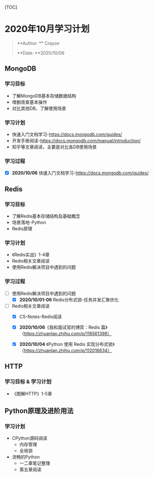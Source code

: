 [TOC]



# 2020年10月学习计划

> **Author: ** Crayon
>
> **Date: **2020/10/06

## MongoDB

### 学习目标

* 了解MongoDB基本存储数据结构
* 增删改查基本操作
* 对比其他DB，了解使用场景

### 学习计划

* 快速入门文档学习-https://docs.mongodb.com/guides/
* 开发手册阅读-https://docs.mongodb.com/manual/introduction/
* 知乎等文章阅读，主要是对比各DB使用场景

### 学习过程

- [x] **2020/10/06** 快速入门文档学习-https://docs.mongodb.com/guides/ 



## Redis

### 学习目标

* 了解Redis基本存储结构及基础概念
* 场景落地-Python
* Redis原理

### 学习计划

* 《Redis实战》1-4章
* Redis相关文章阅读
* 使用Redis解决项目中遇到的问题

### 学习过程

- [ ] 使用Redis解决项目中遇到的问题
  - [x] **2020/10/01-06** Redis分布式锁-任务并发汇聚优化
- [ ] Redis相关文章阅读
  - [x] CS-Notes-Redis阅读
  - [x] **2020/10/06**《我和面试官的博弈：Redis 篇》（https://zhuanlan.zhihu.com/p/118561398）
  - [x] **2020/10/04** 《Python 使用 Redis 实现分布式锁》（https://zhuanlan.zhihu.com/p/112016634）



## HTTP

### 学习目标 & 学习计划

* 《图解HTTP》1-5章



## Python原理及进阶用法

### 学习计划

* CPython源码阅读
  * 内存管理
  * 全局锁
* 流畅的Python
  * 一二章笔记整理
  * 第五章阅读

